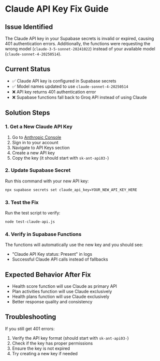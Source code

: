 # Claude API Key Fix Guide

## Issue Identified
The Claude API key in your Supabase secrets is invalid or expired, causing 401 authentication errors. Additionally, the functions were requesting the wrong model (`claude-3-5-sonnet-20241022`) instead of your available model (`claude-sonnet-4-20250514`).

## Current Status
- ✅ Claude API key is configured in Supabase secrets
- ✅ Model names updated to use `claude-sonnet-4-20250514`
- ❌ API key returns 401 authentication error
- ❌ Supabase functions fall back to Groq API instead of using Claude

## Solution Steps

### 1. Get a New Claude API Key
1. Go to [Anthropic Console](https://console.anthropic.com/)
2. Sign in to your account
3. Navigate to API Keys section
4. Create a new API key
5. Copy the key (it should start with `sk-ant-api03-`)

### 2. Update Supabase Secret
Run this command with your new API key:
```bash
npx supabase secrets set claude_api_key=YOUR_NEW_API_KEY_HERE
```

### 3. Test the Fix
Run the test script to verify:
```bash
node test-claude-api.js
```

### 4. Verify in Supabase Functions
The functions will automatically use the new key and you should see:
- "Claude API Key status: Present" in logs
- Successful Claude API calls instead of fallbacks

## Expected Behavior After Fix
- Health score function will use Claude as primary API
- Plan activities function will use Claude exclusively  
- Health plans function will use Claude exclusively
- Better response quality and consistency

## Troubleshooting
If you still get 401 errors:
1. Verify the API key format (should start with `sk-ant-api03-`)
2. Check if the key has proper permissions
3. Ensure the key is not expired
4. Try creating a new key if needed
